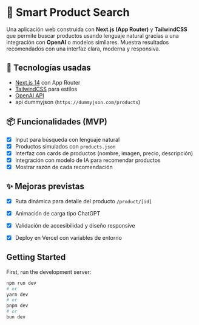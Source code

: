 # 🧠 Smart Product Search

Una aplicación web construida con **Next.js (App Router)** y **TailwindCSS** que permite buscar productos usando lenguaje natural gracias a una integración con **OpenAI** o modelos similares. Muestra resultados recomendados con una interfaz clara, moderna y responsiva.

## 🚀 Tecnologías usadas

- [Next.js 14](https://nextjs.org/) con App Router
- [TailwindCSS](https://tailwindcss.com/) para estilos
- [OpenAI API](https://platform.openai.com/)
- api dummyjson (`https://dummyjson.com/products`)

## 📦 Funcionalidades (MVP)

- [x] Input para búsqueda con lenguaje natural
- [x] Productos simulados con `products.json`
- [x] Interfaz con cards de productos (nombre, imagen, precio, descripción)
- [x] Integración con modelo de IA para recomendar productos
- [x] Mostrar razón de cada recomendación

## ✨ Mejoras previstas

- [x] Ruta dinámica para detalle del producto `/product/[id]`
- [x] Animación de carga tipo ChatGPT
- [x] Validación de accesibilidad y diseño responsive
- [x] Deploy en Vercel con variables de entorno


## Getting Started

First, run the development server:

```bash
npm run dev
# or
yarn dev
# or
pnpm dev
# or
bun dev
```
